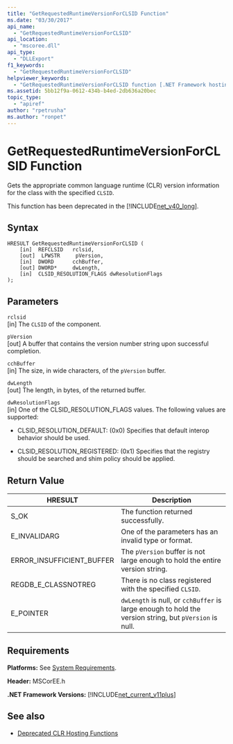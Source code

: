 ```yaml
---
title: "GetRequestedRuntimeVersionForCLSID Function"
ms.date: "03/30/2017"
api_name: 
  - "GetRequestedRuntimeVersionForCLSID"
api_location: 
  - "mscoree.dll"
api_type: 
  - "DLLExport"
f1_keywords: 
  - "GetRequestedRuntimeVersionForCLSID"
helpviewer_keywords: 
  - "GetRequestedRuntimeVersionForCLSID function [.NET Framework hosting]"
ms.assetid: 5bb12f9a-0612-434b-b4ed-2db636a20bec
topic_type: 
  - "apiref"
author: "rpetrusha"
ms.author: "ronpet"
---
```

# GetRequestedRuntimeVersionForCLSID Function
Gets the appropriate common language runtime (CLR) version information for the class with the specified `CLSID`.  
  
 This function has been deprecated in the [!INCLUDE[net_v40_long](../../../../includes/net-v40-long-md.md)].  
  
## Syntax  
  
```  
HRESULT GetRequestedRuntimeVersionForCLSID (  
    [in]  REFCLSID   rclsid,   
    [out]  LPWSTR     pVersion,   
    [in]  DWORD      cchBuffer,   
    [out] DWORD*     dwLength,   
    [in]  CLSID_RESOLUTION_FLAGS dwResolutionFlags  
);  
```  
  
## Parameters  
 `rclsid`  
 [in]  The `CLSID` of the component.  
  
 `pVersion`  
 [out]  A buffer that contains the version number string upon successful completion.  
  
 `cchBuffer`  
 [in]  The size, in wide characters, of the `pVersion` buffer.  
  
 `dwLength`  
 [out] The length, in bytes, of the returned buffer.  
  
 `dwResolutionFlags`  
 [in]  One of the CLSID_RESOLUTION_FLAGS values. The following values are supported:  
  
-   CLSID_RESOLUTION_DEFAULT: (0x0) Specifies that default interop behavior should be used.  
  
-   CLSID_RESOLUTION_REGISTERED: (0x1) Specifies that the registry should be searched and shim policy should be applied.  
  
## Return Value  
  
|HRESULT|Description|  
|-------------|-----------------|  
|S_OK|The function returned successfully.|  
|E_INVALIDARG|One of the parameters has an invalid type or format.|  
|ERROR_INSUFFICIENT_BUFFER|The `pVersion` buffer is not large enough to hold the entire version string.|  
|REGDB_E_CLASSNOTREG|There is no class registered with the specified `CLSID`.|  
|E_POINTER|`dwLength` is null, or `cchBuffer` is large enough to hold the version string, but `pVersion` is null.|  
  
## Requirements  
 **Platforms:** See [System Requirements](../../../../docs/framework/get-started/system-requirements.md).  
  
 **Header:** MSCorEE.h  
  
 **.NET Framework Versions:** [!INCLUDE[net_current_v11plus](../../../../includes/net-current-v11plus-md.md)]  
  
## See also
- [Deprecated CLR Hosting Functions](../../../../docs/framework/unmanaged-api/hosting/deprecated-clr-hosting-functions.md)
